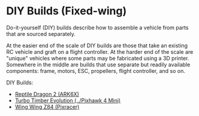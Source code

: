 # DIY Builds (Fixed-wing)

Do-it-yourself (DIY) builds describe how to assemble a vehicle from parts that are sourced separately.

At the easier end of the scale of DIY builds are those that take an existing RC vehicle and graft on a flight controller.
At the harder end of the scale are "unique" vehicles where some parts may be fabricated using a 3D printer.
Somewhere in the middle are builds that use separate but readily available components: frame, motors, ESC, propellers, flight controller, and so on.

DIY Builds:

- [Reptile Dragon 2 (ARK6X)](../frames_plane/reptile_dragon_2.md)
- [Turbo Timber Evolution (../Pixhawk 4 Mini)](frames_plane/turbo_timber_evolution.md)
- [Wing Wing Z84 (Pixracer)](../frames_plane/wing_wing_z84.md)
